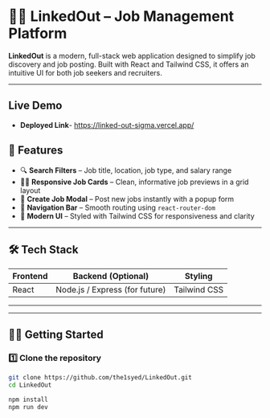 # 🧑‍💼 LinkedOut – Job Management Platform

**LinkedOut** is a modern, full-stack web application designed to simplify job discovery and job posting. Built with React and Tailwind CSS, it offers an intuitive UI for both job seekers and recruiters.

---

## Live Demo 
 - **Deployed Link**- https://linked-out-sigma.vercel.app/

## 🚀 Features

- 🔍 **Search Filters** – Job title, location, job type, and salary range
- 🧑‍💻 **Responsive Job Cards** – Clean, informative job previews in a grid layout
- 💼 **Create Job Modal** – Post new jobs instantly with a popup form
- 🧭 **Navigation Bar** – Smooth routing using `react-router-dom`
- 🎨 **Modern UI** – Styled with Tailwind CSS for responsiveness and clarity

---

## 🛠️ Tech Stack

| Frontend  | Backend (Optional) | Styling     |
|-----------|--------------------|-------------|
| React     | Node.js / Express (for future) | Tailwind CSS |

---


---

## 🧑‍🔧 Getting Started

### 1️⃣ Clone the repository

```bash
git clone https://github.com/the1syed/LinkedOut.git
cd LinkedOut
```

```bash
npm install
npm run dev
```
